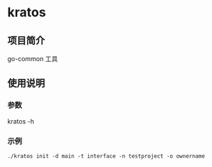 # kratos

## 项目简介
go-common 工具

## 使用说明

### 参数

kratos -h

### 示例

```
./kratos init -d main -t interface -n testproject -o ownername
```
